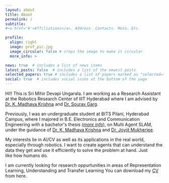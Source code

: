 ```yaml
---
layout: about
title: About
permalink: /
subtitle: 
#<a href='#'>Affiliations</a>. Address. Contacts. Moto. Etc.

profile:
  align: right
  image: prof_pic.jpg
  image_circular: false # crops the image to make it circular
  more_info: >

news: true  # includes a list of news items
latest_posts: false  # includes a list of the newest posts
selected_papers: true # includes a list of papers marked as "selected={true}"
social: true  # includes social icons at the bottom of the page
---
```


Hi!! This is Sri Mihir Devapi Ungarala. I am working as a Research Assistant at the Robotics Research Center of IIIT Hyderabad where I am advised by [Dr. K. Madhava Krishna](https://robotics.iiit.ac.in/faculty_mkrishna/) and [Dr. Sourav Garg](https://scholar.google.co.in/citations?user=oVS3HHIAAAAJ&hl=en).

Previously, I was an undergraduate student at BITS Pilani, Hyderabad Campus, where I majored in B.E. Electronics and Communication Engineering with a bachelor's thesis (_[more info](/projects/bachelors_thesis)_), on Multi Agent SLAM, under the guidance of [Dr. K. Madhava Krishna](https://robotics.iiit.ac.in/faculty_mkrishna/) and [Dr. Joyjit Mukherjee](https://universe.bits-pilani.ac.in/hyderabad/jmukherjee/Profile).

My interests lie in AI/CV as well as its applications in the real world, especially through robotics. I want to create agents that can understand the data they get and use it efficiently to solve the problem at hand. Just like how humans do. 

I am currently looking for research oppurtunities in areas of Representation Learning, Understanding and Transfer Learning You can download my [CV](../assets/pdf/CV__SRI_MIHIR_DEVAPI_UNGARALA.pdf) from here.
